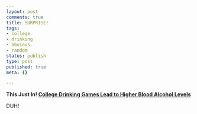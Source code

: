 ```yaml
--- 
layout: post
comments: true
title: SURPRISE!
tags: 
- college
- drinking
- obvious
- random
status: publish
type: post
published: true
meta: {}

---
```

<p><strong>This Just In! <a href="http://www.washingtonpost.com/wp-dyn/content/article/2008/01/06/AR2008010600771.html">College Drinking Games Lead to Higher Blood Alcohol Levels</a></strong></p>

<p>DUH!</p>
